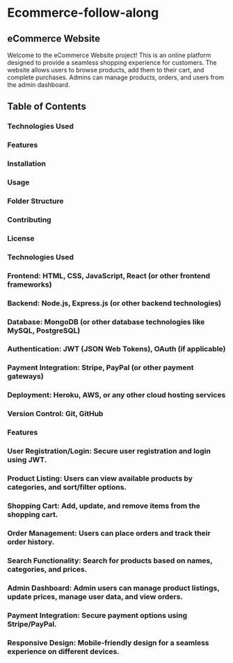 # Ecommerce-follow-along

## eCommerce Website

Welcome to the eCommerce Website project! This is an online platform designed to provide a seamless shopping experience for customers. The website allows users to browse products, add them to their cart, and complete purchases. Admins can manage products, orders, and users from the admin dashboard.


## Table of Contents

### Technologies Used
### Features
### Installation
### Usage
### Folder Structure
### Contributing
### License
### Technologies Used
### Frontend: HTML, CSS, JavaScript, React (or other frontend frameworks)
### Backend: Node.js, Express.js (or other backend technologies)
### Database: MongoDB (or other database technologies like MySQL, PostgreSQL)
### Authentication: JWT (JSON Web Tokens), OAuth (if applicable)
### Payment Integration: Stripe, PayPal (or other payment gateways)
### Deployment: Heroku, AWS, or any other cloud hosting services
### Version Control: Git, GitHub
### Features
### User Registration/Login: Secure user registration and login using JWT.
### Product Listing: Users can view available products by categories, and sort/filter options.
### Shopping Cart: Add, update, and remove items from the shopping cart.
### Order Management: Users can place orders and track their order history.
### Search Functionality: Search for products based on names, categories, and prices.
### Admin Dashboard: Admin users can manage product listings, update prices, manage user data, and view orders.
### Payment Integration: Secure payment options using Stripe/PayPal.
### Responsive Design: Mobile-friendly design for a seamless experience on different devices.
